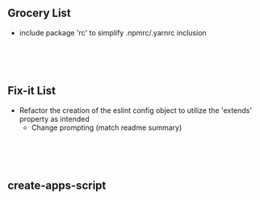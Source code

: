 
## Grocery List
- include package 'rc' to simplify .npmrc/.yarnrc inclusion

<br>
<br>
<br>

## Fix-it List
- Refactor the creation of the eslint config object to utilize the 'extends' property as intended
  - Change prompting (match readme summary)

<br>
<br>
<br>

## create-apps-script

<!-- Pragma, markdown badges, TDD -->